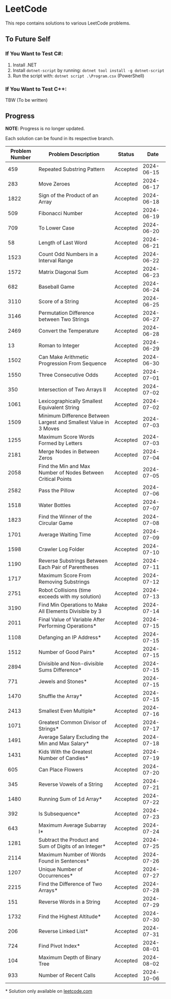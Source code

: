 # LeetCode

This repo contains solutions to various LeetCode problems.

## To Future Self

### If You Want to Test C#:

1. Install .NET
2. Install `dotnet-script` by running: `dotnet tool install -g dotnet-script`
3. Run the script with: `dotnet script .\Program.csx` (PowerShell)

### If You Want to Test C++:

TBW (To be written)

## Progress

**NOTE**: Progress is no longer updated.

Each solution can be found in its respective branch.

| Problem Number | Problem Description                                              | Status   | Date       |
| -------------- | ---------------------------------------------------------------- | -------- | ---------- |
| 459            | Repeated Substring Pattern                                       | Accepted | 2024-06-15 |
| 283            | Move Zeroes                                                      | Accepted | 2024-06-17 |
| 1822           | Sign of the Product of an Array                                  | Accepted | 2024-06-18 |
| 509            | Fibonacci Number                                                 | Accepted | 2024-06-19 |
| 709            | To Lower Case                                                    | Accepted | 2024-06-20 |
| 58             | Length of Last Word                                              | Accepted | 2024-06-21 |
| 1523           | Count Odd Numbers in a Interval Range                            | Accepted | 2024-06-22 |
| 1572           | Matrix Diagonal Sum                                              | Accepted | 2024-06-23 |
| 682            | Baseball Game                                                    | Accepted | 2024-06-24 |
| 3110           | Score of a String                                                | Accepted | 2024-06-25 |
| 3146           | Permutation Difference between Two Strings                       | Accepted | 2024-06-27 |
| 2469           | Convert the Temperature                                          | Accepted | 2024-06-28 |
| 13             | Roman to Integer                                                 | Accepted | 2024-06-29 |
| 1502           | Can Make Arithmetic Progression From Sequence                    | Accepted | 2024-06-30 |
| 1550           | Three Consecutive Odds                                           | Accepted | 2024-07-01 |
| 350            | Intersection of Two Arrays II                                    | Accepted | 2024-07-02 |
| 1061           | Lexicographically Smallest Equivalent String                     | Accepted | 2024-07-02 |
| 1509           | Minimum Difference Between Largest and Smallest Value in 3 Moves | Accepted | 2024-07-03 |
| 1255           | Maximum Score Words Formed by Letters                            | Accepted | 2024-07-03 |
| 2181           | Merge Nodes in Between Zeros                                     | Accepted | 2024-07-04 |
| 2058           | Find the Min and Max Number of Nodes Between Critical Points     | Accepted | 2024-07-05 |
| 2582           | Pass the Pillow                                                  | Accepted | 2024-07-06 |
| 1518           | Water Bottles                                                    | Accepted | 2024-07-07 |
| 1823           | Find the Winner of the Circular Game                             | Accepted | 2024-07-08 |
| 1701           | Average Waiting Time                                             | Accepted | 2024-07-09 |
| 1598           | Crawler Log Folder                                               | Accepted | 2024-07-10 |
| 1190           | Reverse Substrings Between Each Pair of Parentheses              | Accepted | 2024-07-11 |
| 1717           | Maximum Score From Removing Substrings                           | Accepted | 2024-07-12 |
| 2751           | Robot Collisions (time exceeds with my solution)                 | Accepted | 2024-07-13 |
| 3190           | Find Min Operations to Make All Elements Divisible by 3          | Accepted | 2024-07-14 |
| 2011           | Final Value of Variable After Performing Operations\*            | Accepted | 2024-07-15 |
| 1108           | Defanging an IP Address\*                                        | Accepted | 2024-07-15 |
| 1512           | Number of Good Pairs\*                                           | Accepted | 2024-07-15 |
| 2894           | Divisible and Non-divisible Sums Difference\*                    | Accepted | 2024-07-15 |
| 771            | Jewels and Stones\*                                              | Accepted | 2024-07-15 |
| 1470           | Shuffle the Array\*                                              | Accepted | 2024-07-15 |
| 2413           | Smallest Even Multiple\*                                         | Accepted | 2024-07-16 |
| 1071           | Greatest Common Divisor of Strings\*                             | Accepted | 2024-07-17 |
| 1491           | Average Salary Excluding the Min and Max Salary\*                | Accepted | 2024-07-18 |
| 1431           | Kids With the Greatest Number of Candies\*                       | Accepted | 2024-07-19 |
| 605            | Can Place Flowers                                                | Accepted | 2024-07-20 |
| 345            | Reverse Vowels of a String                                       | Accepted | 2024-07-21 |
| 1480           | Running Sum of 1d Array\*                                        | Accepted | 2024-07-22 |
| 392            | Is Subsequence\*                                                 | Accepted | 2024-07-23 |
| 643            | Maximum Average Subarray I\*                                     | Accepted | 2024-07-24 |
| 1281           | Subtract the Product and Sum of Digits of an Integer\*           | Accepted | 2024-07-25 |
| 2114           | Maximum Number of Words Found in Sentences\*                     | Accepted | 2024-07-26 |
| 1207           | Unique Number of Occurrences\*                                   | Accepted | 2024-07-27 |
| 2215           | Find the Difference of Two Arrays\*                              | Accepted | 2024-07-28 |
| 151            | Reverse Words in a String                                        | Accepted | 2024-07-29 |
| 1732           | Find the Highest Altitude\*                                      | Accepted | 2024-07-30 |
| 206            | Reverse Linked List\*                                            | Accepted | 2024-07-31 |
| 724            | Find Pivot Index\*                                               | Accepted | 2024-08-01 |
| 104            | Maximum Depth of Binary Tree                                     | Accepted | 2024-08-02 |
| 933            | Number of Recent Calls                                           | Accepted | 2024-10-06 |

\* Solution only available on [leetcode.com](https://leetcode.com)
